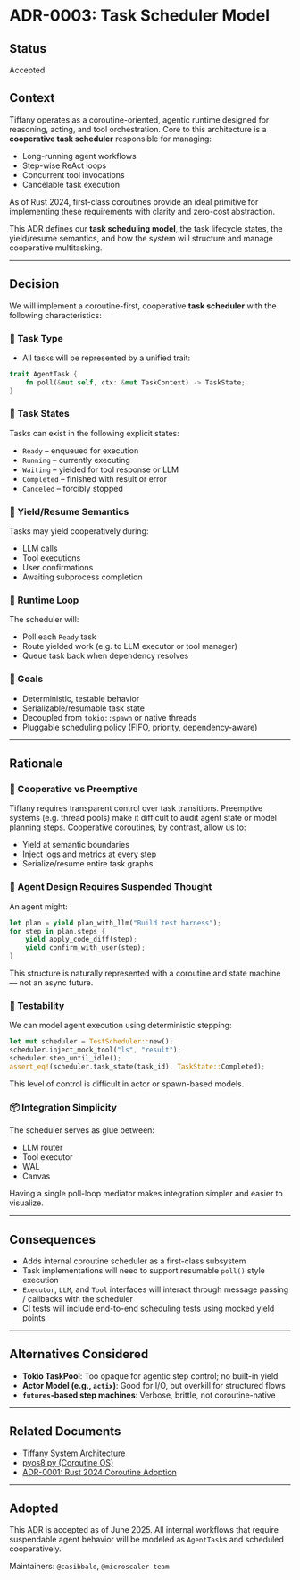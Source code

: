 # ADR-0003: Task Scheduler Model

## Status
Accepted

## Context
Tiffany operates as a coroutine-oriented, agentic runtime designed for reasoning, acting, and tool orchestration. Core to this architecture is a **cooperative task scheduler** responsible for managing:

- Long-running agent workflows
- Step-wise ReAct loops
- Concurrent tool invocations
- Cancelable task execution

As of Rust 2024, first-class coroutines provide an ideal primitive for implementing these requirements with clarity and zero-cost abstraction.

This ADR defines our **task scheduling model**, the task lifecycle states, the yield/resume semantics, and how the system will structure and manage cooperative multitasking.

---

## Decision

We will implement a coroutine-first, cooperative **task scheduler** with the following characteristics:

### 🧵 Task Type
- All tasks will be represented by a unified trait:

```rust
trait AgentTask {
    fn poll(&mut self, ctx: &mut TaskContext) -> TaskState;
}
```

### 📐 Task States
Tasks can exist in the following explicit states:
- `Ready` – enqueued for execution
- `Running` – currently executing
- `Waiting` – yielded for tool response or LLM
- `Completed` – finished with result or error
- `Canceled` – forcibly stopped

### 🔄 Yield/Resume Semantics
Tasks may yield cooperatively during:
- LLM calls
- Tool executions
- User confirmations
- Awaiting subprocess completion

### 🧰 Runtime Loop
The scheduler will:
- Poll each `Ready` task
- Route yielded work (e.g. to LLM executor or tool manager)
- Queue task back when dependency resolves

### 🧭 Goals
- Deterministic, testable behavior
- Serializable/resumable task state
- Decoupled from `tokio::spawn` or native threads
- Pluggable scheduling policy (FIFO, priority, dependency-aware)

---

## Rationale

### 🔁 Cooperative vs Preemptive
Tiffany requires transparent control over task transitions. Preemptive systems (e.g. thread pools) make it difficult to audit agent state or model planning steps. Cooperative coroutines, by contrast, allow us to:
- Yield at semantic boundaries
- Inject logs and metrics at every step
- Serialize/resume entire task graphs

### 🧠 Agent Design Requires Suspended Thought
An agent might:
```rust
let plan = yield plan_with_llm("Build test harness");
for step in plan.steps {
    yield apply_code_diff(step);
    yield confirm_with_user(step);
}
```
This structure is naturally represented with a coroutine and state machine — not an async future.

### 🧪 Testability
We can model agent execution using deterministic stepping:
```rust
let mut scheduler = TestScheduler::new();
scheduler.inject_mock_tool("ls", "result");
scheduler.step_until_idle();
assert_eq!(scheduler.task_state(task_id), TaskState::Completed);
```
This level of control is difficult in actor or spawn-based models.

### 📦 Integration Simplicity
The scheduler serves as glue between:
- LLM router
- Tool executor
- WAL
- Canvas

Having a single poll-loop mediator makes integration simpler and easier to visualize.

---

## Consequences

- Adds internal coroutine scheduler as a first-class subsystem
- Task implementations will need to support resumable `poll()` style execution
- `Executor`, `LLM`, and `Tool` interfaces will interact through message passing / callbacks with the scheduler
- CI tests will include end-to-end scheduling tests using mocked yield points

---

## Alternatives Considered

- **Tokio TaskPool**: Too opaque for agentic step control; no built-in yield
- **Actor Model (e.g., `actix`)**: Good for I/O, but overkill for structured flows
- **`futures`-based step machines**: Verbose, brittle, not coroutine-native

---

## Related Documents
- [Tiffany System Architecture](../whitepapers/Tiffany%20System%20Architecture%20and%20Design%20Overview.md)
- [pyos8.py (Coroutine OS)](http://www.dabeaz.com/coroutines/pyos8.py)
- [ADR-0001: Rust 2024 Coroutine Adoption](adr_0001_rust_version.md)

---

## Adopted
This ADR is accepted as of June 2025. All internal workflows that require suspendable agent behavior will be modeled as `AgentTask`s and scheduled cooperatively.

Maintainers: `@casibbald`, `@microscaler-team`
